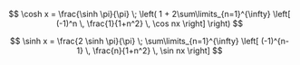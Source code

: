 $$
\cosh x =
\frac{\sinh \pi}{\pi} \;
\left(
  1 +
  2\sum\limits_{n=1}^{\infty}
    \left[
      (-1)^n \,
      \frac{1}{1+n^2} \,
      \cos nx
    \right]
\right)
$$

$$
\sinh x =
\frac{2 \sinh \pi}{\pi} \;
\sum\limits_{n=1}^{\infty}
\left[
  (-1)^{n-1} \,
  \frac{n}{1+n^2} \,
  \sin nx
\right]
$$

